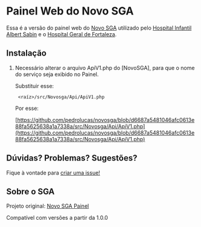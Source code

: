 Painel Web do Novo SGA
======================

Essa é a versão do painel web do [Novo SGA](http://novosga.org) utilizado pelo [Hospital Infantil Albert Sabin](http://www.hias.ce.gov.br) e o [Hospital Geral de Fortaleza](http://www.hgf.ce.gov.br).

## Instalação

1. Necessário alterar o arquivo ApiV1.php do [NovoSGA], para que o nome do serviço seja exibido no Painel.

	Substituir esse:

		<raíz>/src/Novosga/Api/ApiV1.php
	
	Por esse:
	
	[https://github.com/pedrolucas/novosga/blob/d6687a5481046afc0613e88fa5625638a1a7338a/src/Novosga/Api/ApiV1.php](https://github.com/pedrolucas/novosga/blob/d6687a5481046afc0613e88fa5625638a1a7338a/src/Novosga/Api/ApiV1.php)
	

## Dúvidas? Problemas? Sugestões?

Fique à vontade para [criar uma issue!](https://github.com/pedrolucas/painel-web/issues) 

## Sobre o SGA

Projeto original: [Novo SGA Painel](https://github.com/novosga/painel-web)

Compatível com versões a partir da 1.0.0
